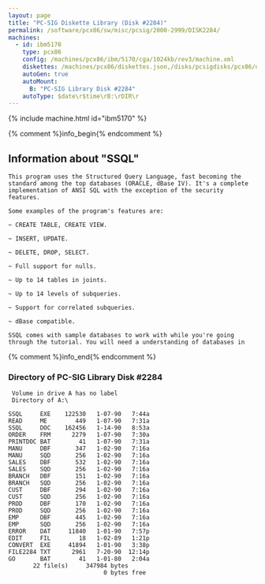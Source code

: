 ```yaml
---
layout: page
title: "PC-SIG Diskette Library (Disk #2284)"
permalink: /software/pcx86/sw/misc/pcsig/2000-2999/DISK2284/
machines:
  - id: ibm5170
    type: pcx86
    config: /machines/pcx86/ibm/5170/cga/1024kb/rev3/machine.xml
    diskettes: /machines/pcx86/diskettes.json,/disks/pcsigdisks/pcx86/diskettes.json
    autoGen: true
    autoMount:
      B: "PC-SIG Library Disk #2284"
    autoType: $date\r$time\rB:\rDIR\r
---
```


{% include machine.html id="ibm5170" %}

{% comment %}info_begin{% endcomment %}

## Information about "SSQL"

    This program uses the Structured Query Language, fast becoming the
    standard among the top databases (ORACLE, dBase IV). It's a complete
    implementation of ANSI SQL with the exception of the security
    features.
    
    Some examples of the program's features are:
    
    ~ CREATE TABLE, CREATE VIEW.
    
    ~ INSERT, UPDATE.
    
    ~ DELETE, DROP, SELECT.
    
    ~ Full support for nulls.
    
    ~ Up to 14 tables in joints.
    
    ~ Up to 14 levels of subqueries.
    
    ~ Support for correlated subqueries.
    
    ~ dBase compatible.
    
    SSQL comes with sample databases to work with while you're going
    through the tutorial. You will need a understanding of databases in
{% comment %}info_end{% endcomment %}


### Directory of PC-SIG Library Disk #2284

     Volume in drive A has no label
     Directory of A:\

    SSQL     EXE    122530   1-07-90   7:44a
    READ     ME        449   1-07-90   7:31a
    SSQL     DOC    162456   1-14-90   8:53a
    ORDER    FRM      2279   1-07-90   7:30a
    PRINTDOC BAT        41   1-07-90   7:31a
    MANU     DBF       347   1-02-90   7:16a
    MANU     SQD       256   1-02-90   7:16a
    SALES    DBF       532   1-02-90   7:16a
    SALES    SQD       256   1-02-90   7:16a
    BRANCH   DBF       151   1-02-90   7:16a
    BRANCH   SQD       256   1-02-90   7:16a
    CUST     DBF       294   1-02-90   7:16a
    CUST     SQD       256   1-02-90   7:16a
    PROD     DBF       170   1-02-90   7:16a
    PROD     SQD       256   1-02-90   7:16a
    EMP      DBF       445   1-02-90   7:16a
    EMP      SQD       256   1-02-90   7:16a
    ERROR    DAT     11840   1-01-90   7:57p
    EDIT     FIL        18   1-02-89   1:21p
    CONVERT  EXE     41894   1-01-90   3:38p
    FILE2284 TXT      2961   7-20-90  12:14p
    GO       BAT        41   1-01-80   2:04a
           22 file(s)     347984 bytes
                               0 bytes free
